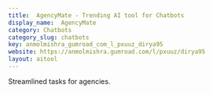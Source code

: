 ```yaml
---
title:  AgencyMate - Trending AI tool for Chatbots
display_name:  AgencyMate
category: Chatbots
category_slug: chatbots
key: anmolmishra_gumroad_com_l_pxuuz_dirya95
website: https://anmolmishra.gumroad.com/l/pxuuz/dirya95
layout: aitool
---
```


Streamlined tasks for agencies.
